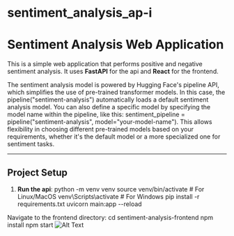 # sentiment_analysis_ap-i
# Sentiment Analysis Web Application

This is a simple web application that performs positive and negative sentiment analysis. It uses **FastAPI** for the api and **React** for the frontend.

The sentiment analysis model is powered by Hugging Face's pipeline API, which simplifies the use of pre-trained transformer models. In this case, the pipeline("sentiment-analysis") automatically loads a default sentiment analysis model. You can also define a specific model by specifying the model name within the pipeline, like this: sentiment_pipeline = pipeline("sentiment-analysis", model="your-model-name"). This allows flexibility in choosing different pre-trained models based on your requirements, whether it's the default model or a more specialized one for sentiment tasks.

---

## Project Setup


1. **Run the api**:
python -m venv venv
source venv/bin/activate  # For Linux/MacOS
venv\Scripts\activate     # For Windows
pip install -r requirements.txt
uvicorn main:app --reload

Navigate to the frontend directory:
cd sentiment-analysis-frontend
npm install
npm start
![Alt Text](path/to/your/image.png)